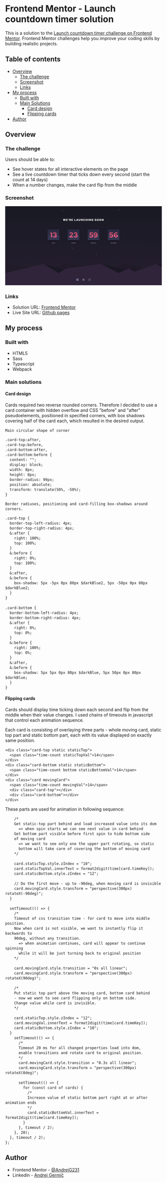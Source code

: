 # Frontend Mentor - Launch countdown timer solution

This is a solution to the [Launch countdown timer challenge on Frontend Mentor](https://www.frontendmentor.io/challenges/launch-countdown-timer-N0XkGfyz-). Frontend Mentor challenges help you improve your coding skills by building realistic projects.

## Table of contents

- [Overview](#overview)
  - [The challenge](#the-challenge)
  - [Screenshot](#screenshot)
  - [Links](#links)
- [My process](#my-process)
  - [Built with](#built-with)
  - [Main Solutions](#main-solutions)
    - [Card design](#card-design)
    - [Flipping cards](#flipping-cards)
- [Author](#author)

## Overview

### The challenge

Users should be able to:

- See hover states for all interactive elements on the page
- See a live countdown timer that ticks down every second (start the count at 14 days)
- When a number changes, make the card flip from the middle

### Screenshot
![Screen Shot](/Screenshot.png?raw=true)
### Links

- Solution URL: [Frontend Mentor](https://www.frontendmentor.io/solutions/launch-countdown-timer-made-with-webpack-html-sass-typescript-DmwF0X_kQ)
- Live Site URL: [Github pages](https://andrejg231.github.io/Launch-countdown-timer/)

## My process

### Built with

- HTML5
- Sass
- Typescript
- Webpack

### Main solutions

#### Card design

Cards required two reverse rounded corners. Therefore I decided to use a card container with hidden overflow and CSS "before" and "after" pseudoelements, positioned in specified corners, with box shadows covering half of the card each, which resulted in the desired output.

    Main circular shape of corner

```
.card-top:after,
.card-top:before,
.card-bottom:after,
.card-bottom:before {
  content: "";
  display: block;
  width: 8px;
  height: 8px;
  border-radius: 99px;
  position: absolute;
  transform: translate(50%, -50%);
}
```

    Border radiuses, positioning and card-filling box-shadows around corners.

```
.card-top {
  border-top-left-radius: 4px;
  border-top-right-radius: 4px;
  &:after {
    right: 100%;
    top: 100%;
  }
  &:before {
    right: 0%;
    top: 100%;
  }
  &:after,
  &:before {
    box-shadow: 5px -5px 0px 80px $darkBlue2, 5px -50px 0px 80px $darkBlue2;
  }
}

.card-bottom {
  border-bottom-left-radius: 4px;
  border-bottom-right-radius: 4px;
  &:after {
    right: 0%;
    top: 0%;
  }
  &:before {
    right: 100%;
    top: 0%;
  }
  &:after,
  &:before {
    box-shadow: 5px 5px 0px 80px $darkBlue, 5px 50px 0px 80px $darkBlue;
  }
}
```

#### Flipping cards

Cards should display time ticking down each second and flip from the middle when their value changes. I used chains of timeouts in javascript that control each animation sequence.

Each card is consisting of overlaying three parts - whole moving card, static top part and static bottom part, each with its value displayed on exactly same position.

```
<div class="card-top static staticTop">
  <span class="time-count staticTopVal">14</span>
</div>
<div class="card-bottom static staticBottom">
  <span class="time-count bottom staticBottomVal">14</span>
</div>
<div class="card movingCard">
  <span class="time-count movingVal">14</span>
  <div class="card-top"></div>
  <div class="card-bottom"></div>
</div>
```

These parts are used for animation in following sequence:

```
    /*
    Get static-top part behind and load increased value into its dom
      => when spin starts we can see next value in card behind
    Get bottom part visible before first spin to hide bottom side
    of moving card
      => we want to see only one the upper part rotating, so static
      bottom will take care of covering the bottom of moving card
    */

    card.staticTop.style.zIndex = "10";
    card.staticTopVal.innerText = format2digit(time[card.timeKey]);
    card.staticBottom.style.zIndex = "12";

    // Do the first move - up to -90deg, when moving card is invisible
    card.movingCard.style.transform = "perspective(300px) rotateX(-90deg)";
  }

  setTimeout(() => {
    /*
    Timeout of css transition time - for card to move into middle position.
    Now when card is not visible, we want to instantly flip it backwards to
    90deg, without any transition.
      => when animation continues, card will appear to continue spinning
      while it will be just turning back to original position
    */

    card.movingCard.style.transition = "0s all linear";
    card.movingCard.style.transform = "perspective(300px) rotateX(90deg)";

    /*
    Put static top part above the moving card, bottom card behind
    - now we want to see card flipping only on bottom side.
    Change value while card is invisible.
    */

    card.staticTop.style.zIndex = "12";
    card.movingVal.innerText = format2digit(time[card.timeKey]);
    card.staticBottom.style.zIndex = "10";
  }
    setTimeout(() => {
      /*
      Timeout 20 ms for all changed properties load into dom,
      enable transitions and rotate card to original position.
      */
      card.movingCard.style.transition = "0.3s all linear";
      card.movingCard.style.transform = "perspective(300px) rotateX(0deg)";

      setTimeout(() => {
        for (const card of cards) {
          /*
          Increase value of static bottom part right at or after animation ends
          */
          card.staticBottomVal.innerText = format2digit(time[card.timeKey]);
        }
      }, timeout / 2);
    }, 20);
  }, timeout / 2);
};
```

## Author

- Frontend Mentor - [@AndrejG231](https://www.frontendmentor.io/profile/AndrejG231)
- Linkedin - [Andrej Germič](https://www.linkedin.com/in/andrej-germic)
